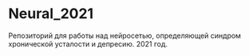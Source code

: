 # Neural_2021
Репозиторий для работы над нейросетью, определяющей синдром хронической усталости и депресию. 2021 год.
